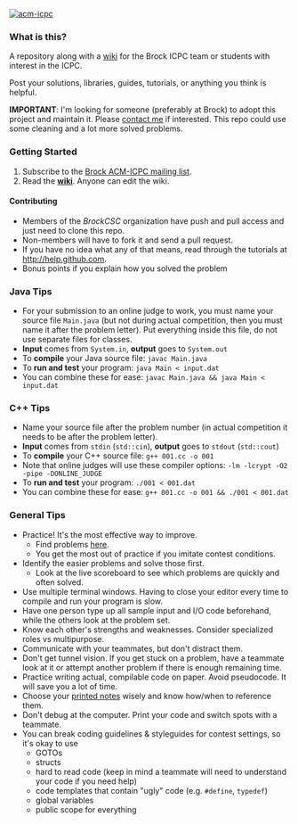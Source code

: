 [![acm-icpc](http://acm.ashland.edu/Images/master.gif "ACM-ICPC ECNA")](http://acm.ashland.edu/)

### What is this?

A repository along with a [wiki](https://github.com/BrockCSC/acm-icpc/wiki) for the Brock ICPC team or students with interest in the ICPC.

Post your solutions, libraries, guides, tutorials, or anything you think is helpful.

**IMPORTANT**: I'm looking for someone (preferably at Brock) to adopt this project and maintain it. Please [contact me](http://dennisideler.com) if interested. This repo could use some cleaning and a lot more solved problems.

### Getting Started

1. Subscribe to the [Brock ACM-ICPC mailing list](https://groups.google.com/d/forum/brock-acm-icpc).
2. Read the **[wiki](https://github.com/BrockCSC/acm-icpc/wiki)**. Anyone can edit the wiki.

#### Contributing
- Members of the *BrockCSC* organization have push and pull access and just need to clone this repo.
- Non-members will have to fork it and send a pull request.
- If you have no idea what any of that means, read through the tutorials at http://help.github.com.
- Bonus points if you explain how you solved the problem


### Java Tips

- For your submission to an online judge to work, you must name your source file `Main.java` (but not during actual competition, then you must name it after the problem letter). Put everything inside this file, do not use separate files for classes.
- **Input** comes from `System.in`, **output** goes to `System.out`
- To **compile** your Java source file: `javac Main.java`
- To **run and test** your program: `java Main < input.dat`
- You can combine these for ease: `javac Main.java && java Main < input.dat`


### C++ Tips

- Name your source file after the problem number (in actual competition it needs to be after the problem letter).
- **Input** comes from `stdin` (`std::cin`), **output** goes to `stdout` (`std::cout`)
- To **compile** your C++ source file: `g++ 001.cc -o 001`
- Note that online judges will use these compiler options: `-lm -lcrypt -O2 -pipe -DONLINE_JUDGE`
- To **run and test** your program: `./001 < 001.dat`
- You can combine these for ease: `g++ 001.cc -o 001 && ./001 < 001.dat`

### General Tips

- Practice! It's the most effective way to improve.
  - Find problems [here](https://github.com/BrockCSC/acm-icpc/wiki/Online-Resources#wiki-practice).
  - You get the most out of practice if you imitate contest conditions.
- Identify the easier problems and solve those first.
  - Look at the live scoreboard to see which problems are quickly and often solved.
- Use multiple terminal windows. Having to close your editor every time to compile and run your program is slow.
- Have one person type up all sample input and I/O code beforehand, while the
  others look at the problem set.
- Know each other's strengths and weaknesses. Consider specialized roles vs multipurpose.
- Communicate with your teammates, but don't distract them.
- Don't get tunnel vision. If you get stuck on a problem, have a teammate look
  at it or attempt another problem if there is enough remaining time.
- Practice writing actual, compilable code on paper. Avoid pseudocode.
  It will save you a lot of time.
- Choose your [printed notes](https://github.com/BrockCSC/acm-icpc/wiki/Online-Resources#wiki-books) wisely and know how/when to reference them.
- Don't debug at the computer. Print your code and switch spots with a teammate.
- You can break coding guidelines & styleguides for contest settings, so it's okay to use
  - GOTOs
  - structs
  - hard to read code (keep in mind a teammate will need to understand your code if you need help)
  - code templates that contain "ugly" code (e.g. `#define`, `typedef`)
  - global variables
  - public scope for everything
